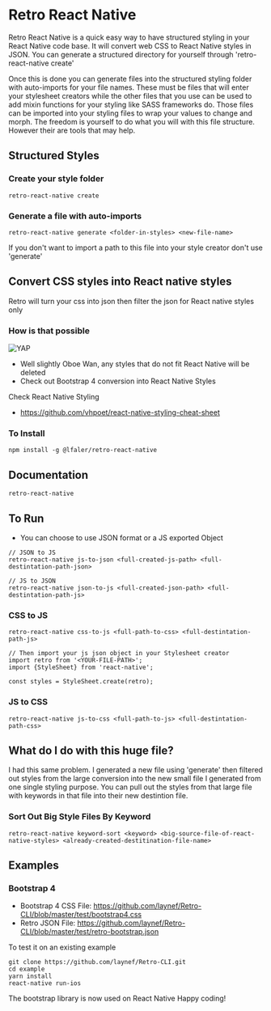 # Retro React Native

Retro React Native is a quick easy way to have structured styling in your React Native code base.
It will convert web CSS to React Native styles in JSON. You can generate a structured directory for yourself
through 'retro-react-native create'

Once this is done you can generate files into the structured styling folder with auto-imports for your file names.
These must be files that will enter your stylesheet creators while the other files that you use can be used to 
add mixin functions for your styling like SASS frameworks do. Those files can be imported into your styling files to
wrap your values to change and morph. The freedom is yourself to do what you will with this file structure. However
their are tools that may help.

## Structured Styles

### Create your style folder
```
retro-react-native create
```

### Generate a file with auto-imports
```
retro-react-native generate <folder-in-styles> <new-file-name>
```

If you don't want to import a path to this file into your style creator don't use 'generate'


## Convert CSS styles into React native styles

Retro will turn your css into json then filter the json for React native styles only

### How is that possible

![YAP](https://i.kym-cdn.com/entries/icons/original/000/023/967/obiwan.jpg)

- Well slightly Oboe Wan, any styles that do not fit React Native will be deleted
- Check out Bootstrap 4 conversion into React Native Styles

Check React Native Styling
- https://github.com/vhpoet/react-native-styling-cheat-sheet

### To Install
```
npm install -g @lfaler/retro-react-native
```

## Documentation
```
retro-react-native
```

## To Run

- You can choose to use JSON format or a JS exported Object
```
// JSON to JS
retro-react-native js-to-json <full-created-js-path> <full-destintation-path-json>

// JS to JSON
retro-react-native json-to-js <full-created-json-path> <full-destintation-path-js>
```

### CSS to JS
```
retro-react-native css-to-js <full-path-to-css> <full-destintation-path-js>

// Then import your js json object in your Stylesheet creator
import retro from '<YOUR-FILE-PATH>';
import {StyleSheet} from 'react-native';

const styles = StyleSheet.create(retro);

```

### JS to CSS
```
retro-react-native js-to-css <full-path-to-js> <full-destintation-path-css>
```

## What do I do with this huge file?

I had this same problem. I generated a new file using 'generate' then filtered out styles
from the large conversion into the new small file I generated from one single styling purpose.
You can pull out the styles from that large file with keywords in that file into their new destintion file.

### Sort Out Big Style Files By Keyword
```
retro-react-native keyword-sort <keyword> <big-source-file-of-react-native-styles> <already-created-destitination-file-name>
```

## Examples

### Bootstrap 4

- Bootstrap 4 CSS File: https://github.com/laynef/Retro-CLI/blob/master/test/bootstrap4.css
- Retro JSON File: https://github.com/laynef/Retro-CLI/blob/master/test/retro-bootstrap.json

To test it on an existing example
```
git clone https://github.com/laynef/Retro-CLI.git
cd example
yarn install
react-native run-ios
```

The bootstrap library is now used on React Native
Happy coding!
